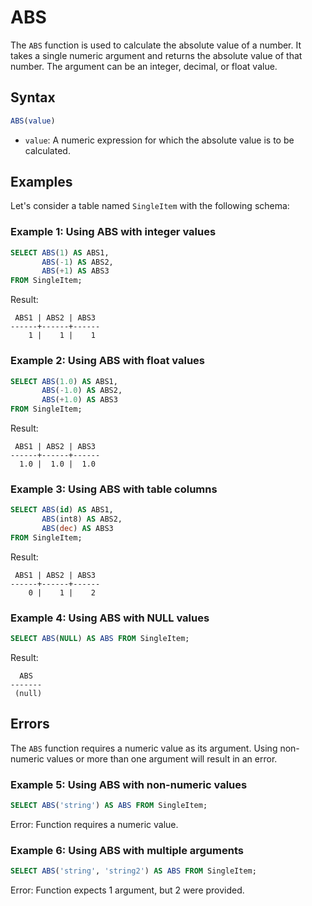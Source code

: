 # ABS

The `ABS` function is used to calculate the absolute value of a number. It takes a single numeric argument and returns the absolute value of that number. The argument can be an integer, decimal, or float value.

## Syntax

```sql
ABS(value)
```

- `value`: A numeric expression for which the absolute value is to be calculated.

## Examples

Let's consider a table named `SingleItem` with the following schema:


### Example 1: Using ABS with integer values

```sql
SELECT ABS(1) AS ABS1, 
       ABS(-1) AS ABS2, 
       ABS(+1) AS ABS3 
FROM SingleItem;
```

Result:

```
 ABS1 | ABS2 | ABS3 
------+------+------
    1 |    1 |    1 
```

### Example 2: Using ABS with float values

```sql
SELECT ABS(1.0) AS ABS1, 
       ABS(-1.0) AS ABS2, 
       ABS(+1.0) AS ABS3 
FROM SingleItem;
```

Result:

```
 ABS1 | ABS2 | ABS3 
------+------+------
  1.0 |  1.0 |  1.0 
```

### Example 3: Using ABS with table columns

```sql
SELECT ABS(id) AS ABS1, 
       ABS(int8) AS ABS2, 
       ABS(dec) AS ABS3 
FROM SingleItem;
```

Result:

```
 ABS1 | ABS2 | ABS3 
------+------+------
    0 |    1 |    2 
```

### Example 4: Using ABS with NULL values

```sql
SELECT ABS(NULL) AS ABS FROM SingleItem;
```

Result:

```
  ABS  
-------
 (null)
```

## Errors

The `ABS` function requires a numeric value as its argument. Using non-numeric values or more than one argument will result in an error.

### Example 5: Using ABS with non-numeric values

```sql
SELECT ABS('string') AS ABS FROM SingleItem;
```

Error: Function requires a numeric value.

### Example 6: Using ABS with multiple arguments

```sql
SELECT ABS('string', 'string2') AS ABS FROM SingleItem;
```

Error: Function expects 1 argument, but 2 were provided.